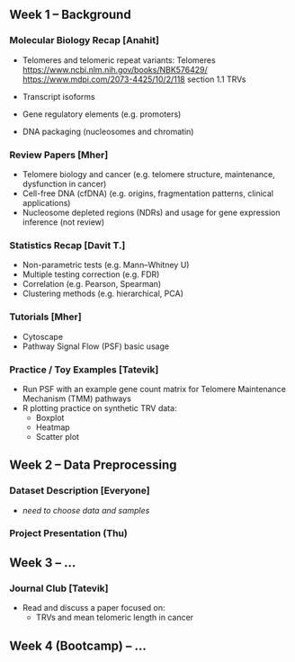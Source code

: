 ## Week 1 – Background

### Molecular Biology Recap [Anahit]
- Telomeres and telomeric repeat variants: 
  Telomeres
  https://www.ncbi.nlm.nih.gov/books/NBK576429/
  https://www.mdpi.com/2073-4425/10/2/118 section 1.1 
  TRVs 
  
- Transcript isoforms
- Gene regulatory elements (e.g. promoters)
- DNA packaging (nucleosomes and chromatin)
  
### Review Papers [Mher]
- Telomere biology and cancer (e.g. telomere structure, maintenance, dysfunction in cancer)
- Cell-free DNA (cfDNA) (e.g. origins, fragmentation patterns, clinical applications)
- Nucleosome depleted regions (NDRs) and usage for gene expression inference (not review)

### Statistics Recap [Davit T.]
- Non-parametric tests (e.g. Mann–Whitney U)
- Multiple testing correction (e.g. FDR)
- Correlation (e.g. Pearson, Spearman)
- Clustering methods (e.g. hierarchical, PCA)

### Tutorials [Mher]
- Cytoscape 
- Pathway Signal Flow (PSF) basic usage

### Practice / Toy Examples [Tatevik]
- Run PSF with an example gene count matrix for Telomere Maintenance Mechanism (TMM) pathways
- R plotting practice on synthetic TRV data:
  - Boxplot
  - Heatmap
  - Scatter plot

## Week 2 – Data Preprocessing

### Dataset Description [Everyone]
- *need to choose data and samples*

### Project Presentation (Thu)

## Week 3 – ...

### Journal Club [Tatevik]
- Read and discuss a paper focused on:
  - TRVs and mean telomeric length in cancer
     
## Week 4 (Bootcamp) – ...



